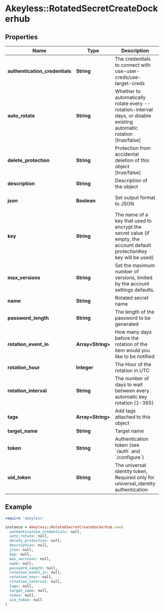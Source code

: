 # Akeyless::RotatedSecretCreateDockerhub

## Properties

| Name | Type | Description | Notes |
| ---- | ---- | ----------- | ----- |
| **authentication_credentials** | **String** | The credentials to connect with use-user-creds/use-target-creds | [optional][default to &#39;use-user-creds&#39;] |
| **auto_rotate** | **String** | Whether to automatically rotate every --rotation-interval days, or disable existing automatic rotation [true/false] | [optional] |
| **delete_protection** | **String** | Protection from accidental deletion of this object [true/false] | [optional] |
| **description** | **String** | Description of the object | [optional] |
| **json** | **Boolean** | Set output format to JSON | [optional][default to false] |
| **key** | **String** | The name of a key that used to encrypt the secret value (if empty, the account default protectionKey key will be used) | [optional] |
| **max_versions** | **String** | Set the maximum number of versions, limited by the account settings defaults. | [optional] |
| **name** | **String** | Rotated secret name |  |
| **password_length** | **String** | The length of the password to be generated | [optional] |
| **rotation_event_in** | **Array&lt;String&gt;** | How many days before the rotation of the item would you like to be notified | [optional] |
| **rotation_hour** | **Integer** | The Hour of the rotation in UTC | [optional] |
| **rotation_interval** | **String** | The number of days to wait between every automatic key rotation (1-365) | [optional] |
| **tags** | **Array&lt;String&gt;** | Add tags attached to this object | [optional] |
| **target_name** | **String** | Target name |  |
| **token** | **String** | Authentication token (see &#x60;/auth&#x60; and &#x60;/configure&#x60;) | [optional] |
| **uid_token** | **String** | The universal identity token, Required only for universal_identity authentication | [optional] |

## Example

```ruby
require 'akeyless'

instance = Akeyless::RotatedSecretCreateDockerhub.new(
  authentication_credentials: null,
  auto_rotate: null,
  delete_protection: null,
  description: null,
  json: null,
  key: null,
  max_versions: null,
  name: null,
  password_length: null,
  rotation_event_in: null,
  rotation_hour: null,
  rotation_interval: null,
  tags: null,
  target_name: null,
  token: null,
  uid_token: null
)
```

